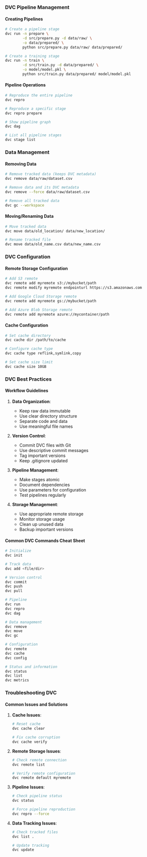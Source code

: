 
### DVC Pipeline Management

#### Creating Pipelines
```bash
# Create a pipeline stage
dvc run -n prepare \
        -d src/prepare.py -d data/raw/ \
        -o data/prepared/ \
        python src/prepare.py data/raw/ data/prepared/

# Create a training stage
dvc run -n train \
        -d src/train.py -d data/prepared/ \
        -o model/model.pkl \
        python src/train.py data/prepared/ model/model.pkl
```

#### Pipeline Operations
```bash
# Reproduce the entire pipeline
dvc repro

# Reproduce a specific stage
dvc repro prepare

# Show pipeline graph
dvc dag

# List all pipeline stages
dvc stage list
```

### Data Management

#### Removing Data
```bash
# Remove tracked data (keeps DVC metadata)
dvc remove data/raw/dataset.csv

# Remove data and its DVC metadata
dvc remove --force data/raw/dataset.csv

# Remove all tracked data
dvc gc --workspace
```

#### Moving/Renaming Data
```bash
# Move tracked data
dvc move data/old_location/ data/new_location/

# Rename tracked file
dvc move data/old_name.csv data/new_name.csv
```

### DVC Configuration

#### Remote Storage Configuration
```bash
# Add S3 remote
dvc remote add myremote s3://mybucket/path
dvc remote modify myremote endpointurl https://s3.amazonaws.com

# Add Google Cloud Storage remote
dvc remote add myremote gs://mybucket/path

# Add Azure Blob Storage remote
dvc remote add myremote azure://mycontainer/path
```

#### Cache Configuration
```bash
# Set cache directory
dvc cache dir /path/to/cache

# Configure cache type
dvc cache type reflink,symlink,copy

# Set cache size limit
dvc cache size 10GB
```

### DVC Best Practices

#### Workflow Guidelines
1. **Data Organization**:
   - Keep raw data immutable
   - Use clear directory structure
   - Separate code and data
   - Use meaningful file names

2. **Version Control**:
   - Commit DVC files with Git
   - Use descriptive commit messages
   - Tag important versions
   - Keep .gitignore updated

3. **Pipeline Management**:
   - Make stages atomic
   - Document dependencies
   - Use parameters for configuration
   - Test pipelines regularly

4. **Storage Management**:
   - Use appropriate remote storage
   - Monitor storage usage
   - Clean up unused data
   - Backup important versions

#### Common DVC Commands Cheat Sheet
```bash
# Initialize
dvc init

# Track data
dvc add <file/dir>

# Version control
dvc commit
dvc push
dvc pull

# Pipeline
dvc run
dvc repro
dvc dag

# Data management
dvc remove
dvc move
dvc gc

# Configuration
dvc remote
dvc cache
dvc config

# Status and information
dvc status
dvc list
dvc metrics
```

### Troubleshooting DVC

#### Common Issues and Solutions
1. **Cache Issues**:
   ```bash
   # Reset cache
   dvc cache clear
   
   # Fix cache corruption
   dvc cache verify
   ```

2. **Remote Storage Issues**:
   ```bash
   # Check remote connection
   dvc remote list
   
   # Verify remote configuration
   dvc remote default myremote
   ```

3. **Pipeline Issues**:
   ```bash
   # Check pipeline status
   dvc status
   
   # Force pipeline reproduction
   dvc repro --force
   ```

4. **Data Tracking Issues**:
   ```bash
   # Check tracked files
   dvc list .
   
   # Update tracking
   dvc update
   ```